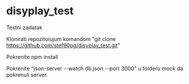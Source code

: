 # disyplay_test

Testni zadatak

Klonirati repozitoiujum komandom "git clone https://github.com/stef90pg/disyplay_test.git"

Pokrenite npm install

Pokrenite "json-server --watch db.json --port 3000" u folderu mock da pokrenuli server.
